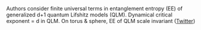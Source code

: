 
Authors consider finite universal terms in entanglement entropy (EE) of generalized d+1 quantum Lifshitz models (QLM). Dynamical critical exponent = d in QLM. On torus & sphere, EE of QLM scale invariant ([Twitter](https://twitter.com/JoshuahHeath/status/1141723946405904386))
